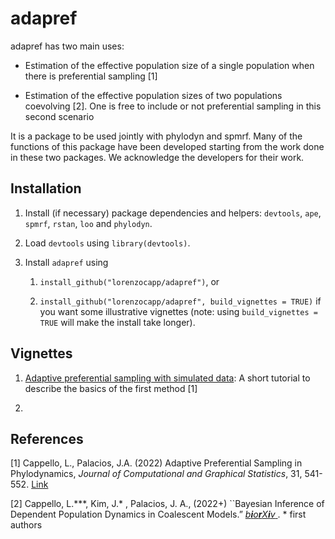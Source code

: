 
<!-- README.md is generated from README.Rmd. Please edit that file -->

# adapref

<!-- badges: start -->
<!-- badges: end -->

adapref has two main uses:

-   Estimation of the effective population size of a single population
    when there is preferential sampling \[1\]

-   Estimation of the effective population sizes of two populations
    coevolving \[2\]. One is free to include or not preferential
    sampling in this second scenario

It is a package to be used jointly with phylodyn and spmrf. Many of the
functions of this package have been developed starting from the work
done in these two packages. We acknowledge the developers for their
work.

## Installation

1.  Install (if necessary) package dependencies and helpers: `devtools`,
    `ape`, `spmrf`, `rstan`, `loo` and `phylodyn`.

2.  Load `devtools` using `library(devtools)`.

3.  Install `adapref` using

    1.  `install_github("lorenzocapp/adapref")`, or

    2.  `install_github("lorenzocapp/adapref", build_vignettes = TRUE)`
        if you want some illustrative vignettes (note: using
        `build_vignettes = TRUE` will make the install take longer).

## Vignettes

1.  [Adaptive preferential sampling with simulated
    data](https://github.com/lorenzocapp/adapref/blob/master/vignettes/adapref_intro.Rmd):
    A short tutorial to describe the basics of the first method \[1\]

2.  

## References

\[1\] Cappello, L., Palacios, J.A. (2022) Adaptive Preferential Sampling
in Phylodynamics, *Journal of Computational and Graphical Statistics*,
31, 541-552.
[Link](https://www.tandfonline.com/doi/full/10.1080/10618600.2021.1987256)

\[2\] Cappello, L.\*\*\*, Kim, J.\* , Palacios, J. A., (2022+)
\`\`Bayesian Inference of Dependent Population Dynamics in Coalescent
Models.” [
*b**i**o**r**X**i**v*
](https://www.biorxiv.org/content/10.1101/2022.05.22.492976v1). \* first
authors
